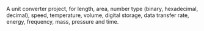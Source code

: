 A unit converter project, for length, area, number type (binary, hexadecimal, decimal), speed, temperature, volume, digital storage, data transfer rate, energy, frequency, mass, pressure and time.
